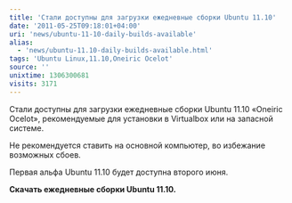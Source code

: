 ```yaml
---
title: 'Стали доступны для загрузки ежедневные сборки Ubuntu 11.10'
date: '2011-05-25T09:18:01+04:00'
uri: 'news/ubuntu-11-10-daily-builds-available'
alias: 
  - 'news/ubuntu-11.10-daily-builds-available.html'
tags: 'Ubuntu Linux,11.10,Oneiric Ocelot'
source: ''
unixtime: 1306300681
visits: 3171
---
```

Стали доступны для загрузки ежедневные сборки Ubuntu 11.10 «Oneiric Ocelot», рекомендуемые для установки в Virtualbox или на запасной системе.

Не рекомендуется ставить на основной компьютер, во избежание возможных сбоев.

Первая альфа Ubuntu 11.10 будет доступна второго июня.

**Скачать ежедневные сборки Ubuntu 11.10.**
